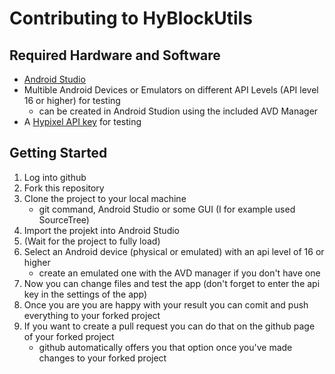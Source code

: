 # Contributing to HyBlockUtils

## Required Hardware and Software
- [Android Studio](https://developer.android.com/studio)
- Multible Android Devices or Emulators on different API Levels (API level 16 or higher) for testing
    - can be created in Android Studion using the included AVD Manager
- A [Hypixel API key](https://api.hypixel.net/#section/Authentication/ApiKey) for testing

## Getting Started
1. Log into github
2. Fork this repository
3. Clone the project to your local machine 
    - git command, Android Studio or some GUI (I for example used SourceTree)
4. Import the projekt into Android Studio
5. (Wait for the project to fully load)
6. Select an Android device (physical or emulated) with an api level of 16 or higher
    - create an emulated one with the AVD manager if you don't have one
7. Now you can change files and test the app (don't forget to enter the api key in the settings of the app)
8. Once you are you are happy with your result you can comit and push everything to your forked project
9. If you want to create a pull request you can do that on the github page of your forked project
    - github automatically offers you that option once you've made changes to your forked project
